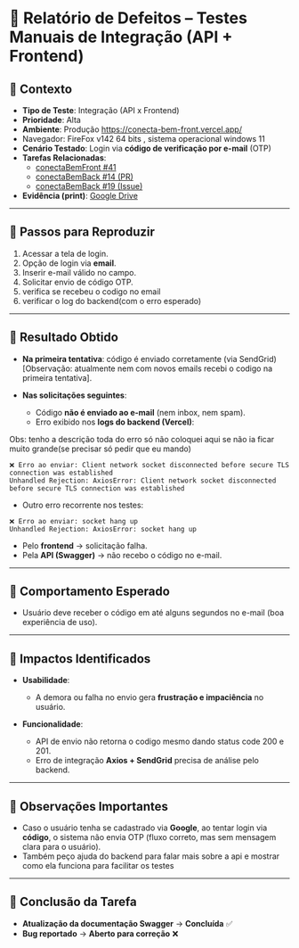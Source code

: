 # 🐞 Relatório de Defeitos – Testes Manuais de Integração (API + Frontend)

## 🔹 Contexto

* **Tipo de Teste**: Integração (API x Frontend)
* **Prioridade**: Alta
* **Ambiente**: Produção https://conecta-bem-front.vercel.app/
* Navegador: FireFox v142 64 bits , sistema operacional windows 11
* **Cenário Testado**: Login via **código de verificação por e-mail** (OTP)
* **Tarefas Relacionadas**:
  * [conectaBemFront #41](https://github.com/users/developmentHC/projects/5?pane=issue&itemId=127081614&issue=developmentHC%7CconectaBemFront%7C41)
  * [conectaBemBack #14 (PR)](https://github.com/developmentHC/conectaBemBack/pull/14)
  * [conectaBemBack #19 (Issue)](https://github.com/developmentHC/conectaBemBack/issues/19)
* **Evidência (print)**: [Google Drive](https://drive.google.com/file/d/1LOgIwp3437awHnn_XubfTVG9jIMvvdav/view?usp=sharing)

---

## 🔹 Passos para Reproduzir

1. Acessar a tela de login.
2. Opção de login via **email**.
3. Inserir e-mail válido no campo.
4. Solicitar envio de código OTP.
5. verifica se recebeu o codigo no email
6. verificar o log do backend(com o erro esperado)
   
---

## 🔹 Resultado Obtido

* **Na primeira tentativa**: código é enviado corretamente (via SendGrid)[Observação: atualmente nem com novos emails recebi o codigo na primeira tentativa].
* **Nas solicitações seguintes**:

  * Código **não é enviado ao e-mail** (nem inbox, nem spam).
  * Erro exibido nos **logs do backend (Vercel)**:

Obs: tenho a descrição toda do erro só não coloquei aqui se não ia ficar muito grande(se precisar só pedir que eu mando)
```
❌ Erro ao enviar: Client network socket disconnected before secure TLS connection was established
Unhandled Rejection: AxiosError: Client network socket disconnected before secure TLS connection was established
```

* Outro erro recorrente nos testes:

```
❌ Erro ao enviar: socket hang up
Unhandled Rejection: AxiosError: socket hang up
```

* Pelo **frontend** → solicitação falha.
* Pela **API (Swagger)** → não recebo o código no e-mail.

---

## 🔹 Comportamento Esperado

* Usuário deve receber o código em até alguns segundos no e-mail (boa experiência de uso).

---

## 🔹 Impactos Identificados

* **Usabilidade**:

  * A demora ou falha no envio gera **frustração e impaciência** no usuário.

* **Funcionalidade**:
  * API de envio não retorna o codigo mesmo dando status code 200 e 201.
  * Erro de integração **Axios + SendGrid** precisa de análise pelo backend.

---

## 🔹 Observações Importantes

* Caso o usuário tenha se cadastrado via **Google**, ao tentar login via **código**, o sistema não envia OTP (fluxo correto, mas sem mensagem clara para o usuário).
* Também peço ajuda do backend para falar mais sobre a api e mostrar como ela funciona para facilitar os testes

---

## 🔹 Conclusão da Tarefa

* **Atualização da documentação Swagger** → **Concluída** ✅
* **Bug reportado** → **Aberto para correção** ❌
